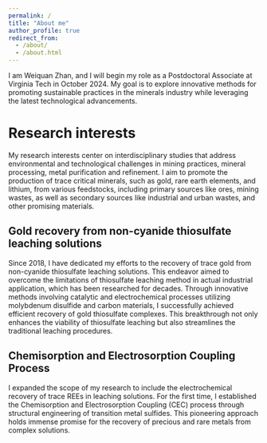 ```yaml
---
permalink: /
title: "About me"
author_profile: true
redirect_from: 
  - /about/
  - /about.html
---
```


I am Weiquan Zhan, and I will begin my role as a Postdoctoral Associate at Virginia Tech in October 2024. My goal is to explore innovative methods for promoting sustainable practices in the minerals industry while leveraging the latest technological advancements.

Research interests
======
My research interests center on interdisciplinary studies that address environmental and technological challenges in mining practices, mineral processing, metal purification and refinement. I aim to promote the production of trace critical minerals, such as gold, rare earth elements, and lithium, from various feedstocks, including primary sources like ores, mining wastes, as well as secondary sources like industrial and urban wastes, and other promising materials.

Gold recovery from non-cyanide thiosulfate leaching solutions
------
Since 2018, I have dedicated my efforts to the recovery of trace gold from non-cyanide thiosulfate leaching solutions. This endeavor aimed to overcome the limitations of thiosulfate leaching method in actual industrial application, which has been researched for decades. Through innovative methods involving catalytic and electrochemical processes utilizing molybdenum disulfide and carbon materials, I successfully achieved efficient recovery of gold thiosulfate complexes. This breakthrough not only enhances the viability of thiosulfate leaching but also streamlines the traditional leaching procedures.

Chemisorption and Electrosorption Coupling Process
------
I expanded the scope of my research to include the electrochemical recovery of trace REEs in leaching solutions. For the first time, I established the Chemisorption and Electrosorption Coupling (CEC) process through structural engineering of transition metal sulfides. This pioneering approach holds immense promise for the recovery of precious and rare metals from complex solutions.
